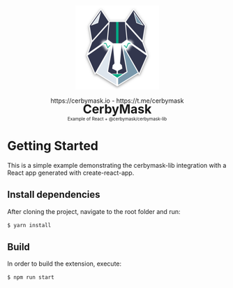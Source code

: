 <p align="center">
    <img src="public/android-chrome-192x192.png" wdith="200px">
    <p align="center">
    <a>https://cerbymask.io</a> - <a>https://t.me/cerbymask</a>
    </p>
    <h1 style="margin-top: -20px;text-align: center;border-bottom: none;">CerbyMask</h1>
    <p style="margin-top: -20px;font-size:10px;text-align: center;border-bottom: none;">Example of React + @cerbymask/cerbymask-lib</p>
</p>


# Getting Started 

This is a simple example demonstrating the cerbymask-lib integration with a React app generated with create-react-app.

## Install dependencies

After cloning the project, navigate to the root folder and run:

```bash
$ yarn install
```

## Build

In order to build the extension, execute:

```bash
$ npm run start
```

